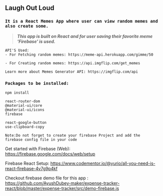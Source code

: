  ## Laugh Out Loud
 
 ### `It is a React Memes App where user can view random memes and also create some.`

> ***This app is built on React and for user saving their favorite meme 'Firebase' is used.***

```
API'S Used:
- For Fetching random memes: https://meme-api.herokuapp.com/gimme/50

- For Creating random memes: https://api.imgflip.com/get_memes

Learn more about Memes Generator API: https://imgflip.com/api

```

### `Packages to be installed:`
```
npm install
```
```
react-router-dom
@material-ui/core
@material-ui/icons
firebase

react-google-button
use-clipboard-copy

```

`Note:Do not forget to create your firebase Project and add the firebase config file in your code`


Get started with Firebase (Web): https://firebase.google.com/docs/web/setup

Firebase React Setup:
https://www.codementor.io/@yurio/all-you-need-is-react-firebase-4v7g9p4kf

Checkout firebase demo file for this app :  
https://github.com/AyushDubey-maker/expense-tracker-react/blob/master/expense-tracker/src/demo-firebase.js